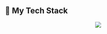 ## 🚀 My Tech Stack

<p align="center">
  <img src="https://skillicons.dev/icons?i=flutter,dart,firebase,supabase,python,bash,linux,git,vscode,androidstudio,html,css,js" />
</p>
